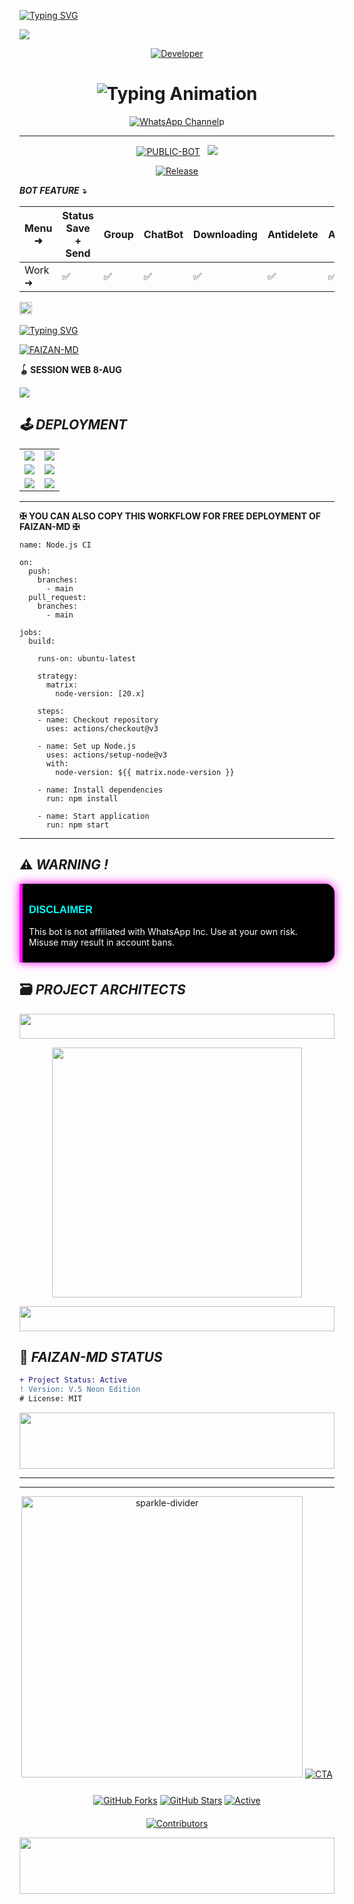 <a href="https://git.io/typing-svg"><img src="https://readme-typing-svg.demolab.com?font=Black+Ops+One&size=70&pause=500&color=008080&center=true&width=1150&height=200&lines=PLEASE-FORK-STAR-BOT-REPO" alt="Typing SVG" /></a>
  </div>
<a><img src='https://ibb.co/SDt3yYyY/IMG-20250808-WA0034.jpg?'/></a>

<p align="center">
  <a href="https://github.com/FAIZAN-MD"><img title="Developer" src="https://img.shields.io/badge/Author-FAIZAN%20MD-FF00FF.svg?style=big-square&logo=github" /></a>
</p>

<div align="center">

<h1 align="center">
  <img src="https://readme-typing-svg.herokuapp.com?font=Fira+Code&size=30&duration=6000&color=00FF00&background=000000&center=true&vCenter=true&width=600&lines=⚡+FAIZAN+MD+BETTER+OPTION;🔥+THE+MOST+POWERFUL+WHATSAPP+BOT;💻+DEVELOPER+BY+MR+FAIZAN-MD;🚀+FAIZAN-MD+SOLUTIONS;🌈+FAST+⚡+SECURE+🔒+RELIABLE+✅" alt="Typing Animation">
</h1>
  
[![WhatsApp Channel](https://img.shields.io/badge/Join-WhatsApp%20Channel-9ACD32?style=big-square&logo=whatsapp)](https://whatsapp.com/channel/0029Vb6O79y9cDDjQ1WyVv0Z)p
</div>

---------


<p align="center">
<a href="https://github.com/FAIZAN-MD/FAIZAN-MD"><img title="PUBLIC-BOT" src="https://img.shields.io/static/v1?label=Language&message=English&style=square&color=darkpink"></a> &nbsp;
  <img src="https://komarev.com/ghpvc/?username=FAIZAN-MD&label=VIEWS&style=square&color=blue" />
</p>
</p> 

<p align="center">
  <a href="https://github.com/FAIZAN-MD/FAIZAN-MD"><img title="Release" src="https://img.shields.io/badge/Release-beta%20v5-cyan.svg?style=for-the-badge&logo=aqua" /></a>
</p>


***BOT FEATURE ⤵️***

| Menu ⁠➜ | Status Save + Send | Group | ChatBot | Downloading | Antidelete | Ai | Viewonce | Fun | Status Reply | Status Reacts | HeartReacts | Autoreacts | Call Rejecter 
|---|---|---|---|---|---|---|---|---|---|---|---|---|---|
| Work ➜ |✅|✅|✅|✅|✅|✅|✅|✅|✅|✅|✅|✅|✅|

  
<a
href="https://github.com/FAIZAN-MD/FAIZAN-MD/graphs/commit-activity"><img height="20" src="https://img.shields.io/badge/Maintained%3F-yes-green.svg"></a>&nbsp;&nbsp;
</p>
<p align='center'>

 [![Typing SVG](https://readme-typing-svg.herokuapp.com?font=monospace-ExtraBold&color=blue&lines=𝗙𝗢𝗥𝗞+𝗔𝗡𝗗+𝗦𝗧𝗔𝗥+⭐+𝗥𝗘𝗣𝗢)](https://git.io/typing-svg)
 <p align="lift">
 <a href="https://github.com/FAIZAN-MD/FAIZAN-MD/fork"><img title="FAIZAN-MD" src="https://img.shields.io/badge/FORK-FAIZAN MD-h?color=008000&style=for-the-badge&logo=github"></a>
 

  **🪀 SESSION WEB 8-AUG**
  
  <a href='https://pair-clcy.onrender.com/' target="_blank">
    <img src='https://img.shields.io/badge/PAIR_CODE-FF0000?style=for-the-badge&logo=matrix&logoColor=white&labelColor=000000'/>
  </a></br>


## _🕹️ DEPLOYMENT_

<div align="center">
  <table>
    <tr>
      <td><a href="https://dashboard.heroku.com/new-app?template=https://github.com/FAIZAN-MD/FAIZAN-MD" target="_blank"><img src="https://img.shields.io/badge/Heroku-430098?style=for-the-badge&logo=heroku&logoColor=white&labelColor=000000&color=0000FF"/></a></td>
      <td><a href="https://host.talkdrove.com/share-bot/47" target="_blank"><img src="https://img.shields.io/badge/TalkDrove-A52A2A?style=for-the-badge&logo=github&logoColor=white&labelColor=000000"/></a></td>
    </tr>
    <tr>
      <td><a href="https://app.koyeb.com/services/deploy?type=git&repository=FAIZAN-MD/FAIZAN-MD" target="_blank"><img src="https://img.shields.io/badge/Koyeb-FF009D?style=for-the-badge&logo=koyeb&logoColor=white&labelColor=000000"/></a></td>
      <td><a href="https://railway.app/new" target="_blank"><img src="https://img.shields.io/badge/Railway-FF8700?style=for-the-badge&logo=railway&logoColor=white&labelColor=000000"/></a></td>
    </tr>
    <tr>
      <td><a href="https://dashboard.render.com/web/new" target="_blank"><img src="https://img.shields.io/badge/Render-000000?style=for-the-badge&logo=render&logoColor=white&labelColor=000000&color=00ffaa"/></a></td>
      <td><a href="https://zone.id/" target="_blank"><img src="https://img.shields.io/badge/Free VPS-CC00FF?style=for-the-badge&logo=huggingface&logoColor=white&labelColor=000000"/></a></td>
    </tr>
  </table>
</div>

-------------

**✠ YOU CAN ALSO COPY THIS WORKFLOW FOR FREE DEPLOYMENT OF FAIZAN-MD ✠**

```
name: Node.js CI

on:
  push:
    branches:
      - main
  pull_request:
    branches:
      - main

jobs:
  build:

    runs-on: ubuntu-latest

    strategy:
      matrix:
        node-version: [20.x]

    steps:
    - name: Checkout repository
      uses: actions/checkout@v3

    - name: Set up Node.js
      uses: actions/setup-node@v3
      with:
        node-version: ${{ matrix.node-version }}

    - name: Install dependencies
      run: npm install

    - name: Start application
      run: npm start
```

-------


## ⚠️ _WARNING !_

<div style="background-color: #000000; border-left: 5px solid #ff00ff; padding: 10px; border-radius: 0 15px 15px 0; box-shadow: 0 0 15px #ff00ff;">
  <h3 style="color: #00ffff; font-family: 'Orbitron', sans-serif;">DISCLAIMER</h3>
  <p style="color: #ffffff;">This bot is not affiliated with WhatsApp Inc. Use at your own risk. Misuse may result in account bans.</p>
</div>

## 🗃️ _PROJECT ARCHITECTS_
<div align="center">
  <!-- Glowing Header -->
<p align="center">
  <img src="https://i.imgur.com/dBaSKWF.gif" height="40" width="100%">
</p>
  <a href="https://github.com/FAIZAN-MD">
    <img src="https://github-readme-stats.vercel.app/api?username=FAIZAN-MD&show_icons=true&theme=dark&border_color=00ffff&title_color=00ffff&icon_color=00ffff" width="400"/>
  </a>
</div>
<!-- Glowing Header -->
<p align="center">
  <img src="https://i.imgur.com/dBaSKWF.gif" height="40" width="100%">
</p>

## 🤖 _FAIZAN-MD STATUS_

```diff
+ Project Status: Active
! Version: V.5 Neon Edition
# License: MIT
```


<img src="https://i.imgur.com/dBaSKWF.gif" height="90" width="100%">

---
***

<div align="center">

<!-- Animated Sparkle Divider -->
<img src="https://i.giphy.com/media/XcQ0XH32ya0Gs3QNwk/giphy.webp" width="450" alt="sparkle-divider">

<!-- Enhanced Glowing CTA Button -->
<a href="https://github.com/FAIZAN-MD/FAIZAN-MD/fork">
  <img src="https://readme-typing-svg.demolab.com?font=Comfortaa&size=22&duration=2000&pause=500&color=FF9D00&background=1A1A1A&center=true&vCenter=true&width=550&repeat=true&lines=%E2%9A%A0%EF%B8%8F++FORK++%F0%9F%8D%B4++%26++STAR++%F0%9F%8C%9F++TO++SUPPORT++%E2%9A%A0%EF%B8%8F;%F0%9F%94%A5++HELP++GROW++THE++PROJECT++%F0%9F%94%A5" alt="CTA">
</a>

<!-- New Feature Badges -->
<div style="margin-top:25px">
  
[![GitHub Forks](https://img.shields.io/badge/FORKS-%3F-00FFAA?style=for-the-badge&logo=github&labelColor=1A1A1A)](https://github.com/FAIZAN-MD/FAIZAN-MD/fork)
[![GitHub Stars](https://img.shields.io/badge/STARS-%3F-00BFFF?style=for-the-badge&logo=github&labelColor=1A1A1A)](https://github.com/FAIZAN-MD/FAIZAN-MD)
[![Active](https://img.shields.io/badge/STATUS-ACTIVE-00FF00?style=for-the-badge&logo=vercel)](https://github.com/FAIZAN-MD/FAIZAN-MD)

</div>

<!-- New Animated Contributors -->
<div style="margin-top:20px">

[![Contributors](https://readme-typing-svg.demolab.com?font=Fira+Code&size=16&duration=3000&pause=1000&color=58A6FF&background=00000000&center=true&vCenter=true&width=500&lines=THANKS+TO+ALL+CONTRIBUTORS+%F0%9F%99%8F;SPECIAL+THANKS+TO+OUR+STAR+SUPPORTERS+%E2%AD%90)](https://github.com/FAIZAN-MD/FAIZAN-MD/graphs/contributors)

</div>

</div>

<img src="https://i.imgur.com/dBaSKWF.gif" height="90" width="100%">

